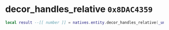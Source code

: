 # decor_handles_relative `0x8DAC4359`

```lua
local result --[[ number ]] = natives.entity.decor_handles_relative(_unk0 --[[ number ]])
```